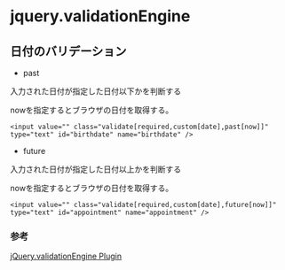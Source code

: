 # jquery.validationEngine

## 日付のバリデーション

- past

入力された日付が指定した日付以下かを判断する

nowを指定するとブラウザの日付を取得する。
```
<input value="" class="validate[required,custom[date],past[now]]" type="text" id="birthdate" name="birthdate" />
```

- future

入力された日付が指定した日付以上かを判断する

nowを指定するとブラウザの日付を取得する。
```
<input value="" class="validate[required,custom[date],future[now]]" type="text" id="appointment" name="appointment" />
```

### 参考

[jQuery\.validationEngine Plugin](http://posabsolute.github.io/jQuery-Validation-Engine/#futurenow-a-date-or-another-elements-name)